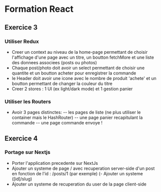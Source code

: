 # Formation React

## Exercice 3
### Utiliser Redux 
- Creer un context au niveau de la home-page permettant de choisir l'affichage d'une page avec un titre, un boutton fetchMore et une liste des donnees associees (posts ou photos)
- Chaque post/photo doit avoir un select permettant de choisir une quantite et un boutton acheter pour enregistrer la commande
- le Header doit avoir une icone avec le nombre de produit 'achete' et un boutton permettant de changer la couleur du titre 
- Creer 2 stores : 1 UI (ex light/dark mode) et 1 gestion panier

### Utiliser les Routers
- Avoir 3 pages distinctes:
-- les pages de liste (ne plus utiliser le container mais le HashRouter)
-- une page panier recapitulant la commande
-- une page commande envoye !

## Exercice 4
### Portage sur Nextjs
- Porter l'application precedente sur NextJs
- Ajouter un systeme de page / avec recuperation server-side d'un post en fonction de l'id : /posts/1 (par exemple) (- Ajouter un systeme ([id]/slug)
- Ajouter un systeme de recuperation du user de la page client-side